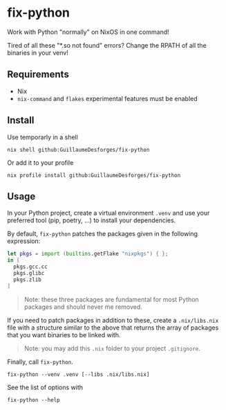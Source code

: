 # fix-python

Work with Python "normally" on NixOS in one command!

Tired of all these "*.so not found" errors?
Change the RPATH of all the binaries in your venv!

## Requirements

- Nix
- `nix-command` and `flakes` experimental features must be enabled

## Install

Use temporarly in a shell

```
nix shell github:GuillaumeDesforges/fix-python
```

Or add it to your profile

```
nix profile install github:GuillaumeDesforges/fix-python
```

## Usage

In your Python project, create a virtual environment `.venv` and use your preferred tool (pip, poetry, ...) to install your dependencies.

By default, `fix-python` patches the packages given in the following expression:
```nix
let pkgs = import (builtins.getFlake "nixpkgs") { };
in [
  pkgs.gcc.cc
  pkgs.glibc
  pkgs.zlib
]
```

> Note: these three packages are fundamental for most Python packages and should never me removed.

If you need to patch packages in addition to these, create a `.nix/libs.nix` file with a structure similar to the above that returns the array of packages that you want binaries to be linked with.

> Note: you may add this `.nix` folder to your project `.gitignore`.

Finally, call `fix-python`.

```console
fix-python --venv .venv [--libs .nix/libs.nix]
```

See the list of options with

```
fix-python --help
```
